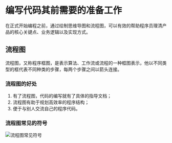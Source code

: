 # 编写代码其前需要的准备工作

在正式开始编程之前，通过绘制思维导图和流程图，可以有效的帮助程序员理清产品的核心关键点、业务逻辑以及实现方式。 

## 流程图

流程图，又称程序框图，是表示算法、工作流或流程的一种框图表示，他以不同类型的框代表不同种类的步骤，每两个步骤之间以箭头连接。

### 流程图的好处

1. 有了流程图，代码的编写就有了具体的指导文档；
2. 流程图有助于规划高效率的程序结构；
3. 便于与别人交流自己的程序代码。

### 流程图常见的符号

![流程图常见符号](http://tg.owo233.eu.org:8080/253/photo-2023-11-15_18-45-14.jpg?hash=81cfa7)